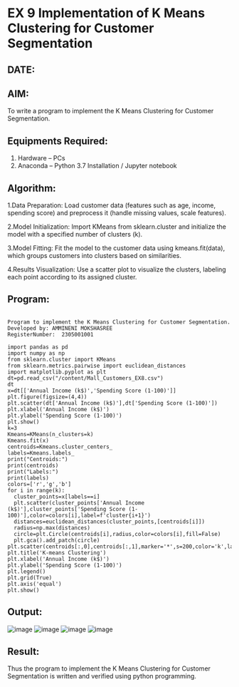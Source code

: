 # EX 9 Implementation of K Means Clustering for Customer Segmentation
## DATE:
## AIM:
To write a program to implement the K Means Clustering for Customer Segmentation.

## Equipments Required:
1. Hardware – PCs
2. Anaconda – Python 3.7 Installation / Jupyter notebook

## Algorithm:

1.Data Preparation: Load customer data (features such as age, income, spending score) and preprocess it (handle missing values, scale features).

2.Model Initialization: Import KMeans from sklearn.cluster and initialize the model with a specified number of clusters (k).

3.Model Fitting: Fit the model to the customer data using kmeans.fit(data), which groups customers into clusters based on similarities.

4.Results Visualization: Use a scatter plot to visualize the clusters, labeling each point according to its assigned cluster.

## Program:
```

Program to implement the K Means Clustering for Customer Segmentation.
Developed by: AMMINENI MOKSHASREE
RegisterNumber:  2305001001

import pandas as pd
import numpy as np
from sklearn.cluster import KMeans
from sklearn.metrics.pairwise import euclidean_distances
import matplotlib.pyplot as plt
dt=pd.read_csv("/content/Mall_Customers_EX8.csv")
dt
x=dt[['Annual Income (k$)','Spending Score (1-100)']]
plt.figure(figsize=(4,4))
plt.scatter(dt['Annual Income (k$)'],dt['Spending Score (1-100)'])
plt.xlabel('Annual Income (k$)')
plt.ylabel('Spending Score (1-100)')
plt.show()
k=3
Kmeans=KMeans(n_clusters=k)
Kmeans.fit(x)
centroids=Kmeans.cluster_centers_
labels=Kmeans.labels_
print("Centroids:")
print(centroids)
print("Labels:")
print(labels)
colors=['r','g','b']
for i in range(k):
  cluster_points=x[labels==i]
  plt.scatter(cluster_points['Annual Income (k$)'],cluster_points['Spending Score (1-100)'],color=colors[i],label=f'cluster{i+1}')
  distances=euclidean_distances(cluster_points,[centroids[i]])
  radius=np.max(distances)
  circle=plt.Circle(centroids[i],radius,color=colors[i],fill=False)
  plt.gca().add_patch(circle)
plt.scatter(centroids[:,0],centroids[:,1],marker='*',s=200,color='k',label='Centroids')
plt.title('K-means Clustering')
plt.xlabel('Annual Income (k$)')
plt.ylabel('Spending Score (1-100)')
plt.legend()
plt.grid(True)
plt.axis('equal')
plt.show()
```

## Output:
![image](https://github.com/user-attachments/assets/9cb1ebf2-0145-490d-8929-da3d75bb6491)
![image](https://github.com/user-attachments/assets/9b4be9e5-b352-4ec7-b444-092d2c7dafbb)
![image](https://github.com/user-attachments/assets/0f895a09-9219-4ead-9471-bf8f9eb754c8)
![image](https://github.com/user-attachments/assets/bc4376a2-b8ef-483a-bc88-dc0b5428b3df)




## Result:
Thus the program to implement the K Means Clustering for Customer Segmentation is written and verified using python programming.
